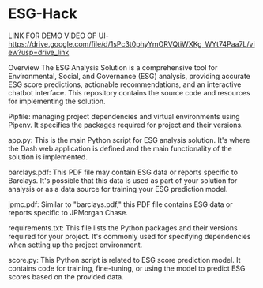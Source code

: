 # ESG-Hack

LINK FOR DEMO VIDEO OF UI- https://drive.google.com/file/d/1sPc3t0phyYmORVQtiWXKg_WYt74Paa7L/view?usp=drive_link

Overview
The ESG Analysis Solution is a comprehensive tool for Environmental, Social, and Governance (ESG) analysis, providing accurate ESG score predictions, actionable
recommendations, and an interactive chatbot interface. This repository contains the source code and resources for implementing the solution.

Pipfile: managing project dependencies and virtual environments using Pipenv. It specifies the packages required for project and their versions.

app.py: This is the main Python script for ESG analysis solution. It's where the Dash web application is defined and the main functionality of the solution is implemented.

barclays.pdf: This PDF file may contain ESG data or reports specific to Barclays. It's possible that this data is used as part of your solution for analysis or as a data source for training your ESG prediction model.

jpmc.pdf: Similar to "barclays.pdf," this PDF file contains ESG data or reports specific to JPMorgan Chase.

requirements.txt: This file lists the Python packages and their versions required for your project. It's commonly used for specifying dependencies when setting up the project environment.

score.py: This Python script is related to ESG score prediction model. It  contains code for training, fine-tuning, or using the model to predict ESG scores based on the provided data.

